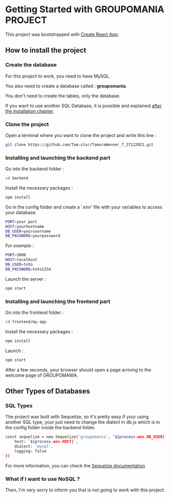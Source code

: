 # Getting Started with GROUPOMANIA PROJECT

This project was bootstrapped with [Create React App](https://github.com/facebook/create-react-app).

## How to install the project

### Create the database

For this project to work, you need to have MySQL.

You also need to create a database called : **groupomania**.

You don't need to create the tables, only the database. 

If you want to use another SQL Database, it is possible and explained [after the installation chapter](#other-types-of-databases).

### Clone the project

Open a terminal where you want to clone the project and write this line : 

````sh
git clone https://github.com/Tam-star/TamaraWenner_7_27122021.git
````

###  Installing and launching the backend part

Go into the backend folder : 

````sh
cd backend
````

Install the necessary packages :

````sh
npm install
````

Go in the config folder and create a '.env' file with your variables to access your database

````sh
PORT=your port 			
HOST=yourhostname 		
DB_USER=yourusername
DB_PASSWORD=yourpassword
````

<em>For example</em> :

````sh
PORT=3000	
HOST=localhost	
DB_USER=toto
DB_PASSWORD=toto1234
````


Launch the server : 

````sh
npm start
````

###  Installing and launching the frontend part

Go into the frontend folder :

````sh
cd frontend/my-app
````

Install the necessary packages :

````sh
npm install
````

Launch : 

````sh
npm start
````

After a few seconds, your browser should open a page arriving to the welcome page of GROUPOMANIA.

## Other Types of Databases

### SQL Types

The project was built with Sequelize, so it's pretty easy if your using another SQL type,
 your just need to change the dialect in db.js which is in the config folder inside the backend folder.

````sh
const sequelize = new Sequelize('groupomania', `${process.env.DB_USER}`, `${process.env.DB_PASSWORD}`, {
    host: `${process.env.HOST}`,
    dialect: 'mysql',
    logging: false
})

````

For more information, you can check the [Sequelize documentation](https://sequelize.org/v5/manual/dialects.html)


### What if I want to use NoSQL ? 

Then, I'm very sorry to inform you that is not going to work with this project.




